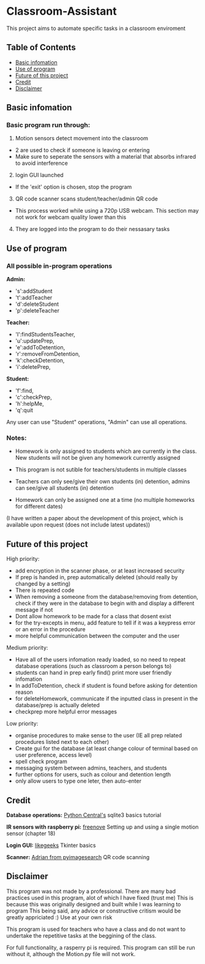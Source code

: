 # Classroom-Assistant
This project aims to automate specific tasks in a classroom enviroment

## Table of Contents

* [Basic infomation](#Basic-infomation)
* [Use of program](#Use-of-program)
* [Future of this project](#Future-of-this-project)
* [Credit](#Credit)
* [Disclaimer](#Disclaimer)

## Basic infomation
### Basic program run through:
1. Motion sensors detect movement into the classroom
  - 2 are used to check if someone is leaving or entering
  - Make sure to seperate the sensors with a material that absorbs infrared to avoid interference
2. login GUI launched
  - If the 'exit' option is chosen, stop the program
3. QR code scanner scans student/teacher/admin QR code
  - This process worked while using a 720p USB webcam. This section may not work for webcam quality lower than this
4. They are logged into the program to do their nessasary tasks

## Use of program
### All possible in-program operations
**Admin:**
- 's':addStudent	
- 't':addTeacher	
- 'd':deleteStudent 
- 'p':deleteTeacher

**Teacher:**
- 'l':findStudentsTeacher, 
- 'u':updatePrep, 
- 'e':addToDetention, 
- 'r':removeFromDetention, 
- 'k':checkDetention, 
- 'i':deletePrep,

**Student:**
- 'f':find,
- 'c':checkPrep,
- 'h':helpMe, 
- 'q':quit

Any user can use "Student" operations, "Admin" can use all operations.

### Notes:
- Homework is only assigned to students which are currently in the class. New students will not be given any homework currently assigned

- This program is not sutible for teachers/students in multiple classes

- Teachers can only see/give their own students (in) detention, admins can see/give all students (in) detention

- Homework can only be assigned one at a time (no multiple homeworks for different dates)

(I have written a paper about the development of this project, which is available upon request (does not include latest updates))



## Future of this project

High priority:
- add encryption in the scanner phase, or at least increased security
- If prep is handed in, prep automatically deleted (should really by changed by a setting)
- There is repeated code
- When removing a someone from the database/removing from detention, check if they were in the database to begin with and display a different message if not
- Dont allow homework to be made for a class that dosent exist
- for the try-excepts in menu, add feature to tell if it was a keypress error or an error in the procedure
- more helpful communication between the computer and the user

Medium priority:
- Have all of the users infomation ready loaded, so no need to repeat database operations (such as classroom a person belongs to)
- students can hand in prep early
find() print more user friendly infomation
- In addToDetention, check if student is found before asking for detention reason
- for deleteHomework, communicate if the inputted class in present in the database/prep is actually deleted
- checkprep more helpful error messages

Low priority:
- organise procedures to make sense to the user (IE all prep related procedures listed next to each other)
- Create gui for the database (at least change colour of terminal based on user preference, access level)
- spell check program
- messaging system between admins, teachers, and students
- further options for users, such as colour and detention length
- only allow users to type one leter, then auto-enter


## Credit
**Database operations:**
[Python Central's](https://www.pythoncentral.io/introduction-to-sqlite-in-python/) sqlite3 basics tutorial

**IR sensors with raspberry pi:**
[freenove](http://digsys.upc.edu/rpi/comp/freenove/Processing.pdf) Setting up and using a single motion sensor (chapter 18)

**Login GUI:**
[likegeeks](https://likegeeks.com/python-gui-examples-tkinter-tutorial/) Tkinter basics

**Scanner:**
[Adrian from pyimagesearch](https://www.pyimagesearch.com/2018/05/21/an-opencv-barcode-and-qr-code-scanner-with-zbar/) QR code scanning


## Disclaimer
This program was not made by a professional. 
There are many bad practices used in this program, alot of which I have fixed (trust me)
This is because this was originally designed and built while I was learning to program
This being said, any advice or constructive critism would be greatly appriciated :)
Use at your own risk



This program is used for teachers who have a class and do not want to undertake the repetitive tasks at the beggining of the class.

For full functionality, a rasperry pi is required. This program can still be run without it, although the Motion.py file will not work.



